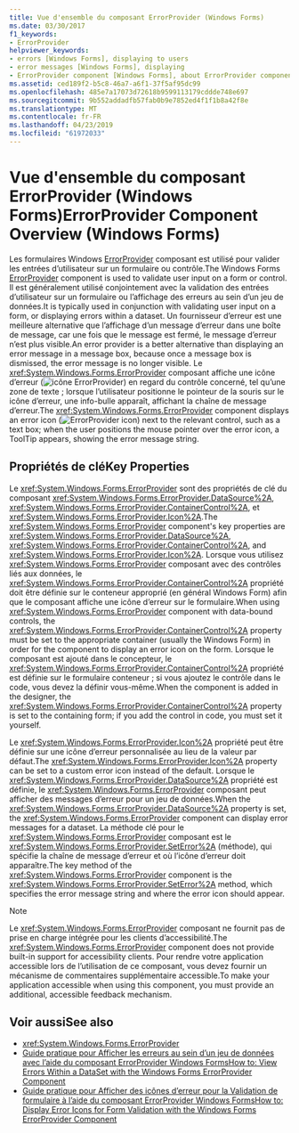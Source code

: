```yaml
---
title: Vue d'ensemble du composant ErrorProvider (Windows Forms)
ms.date: 03/30/2017
f1_keywords:
- ErrorProvider
helpviewer_keywords:
- errors [Windows Forms], displaying to users
- error messages [Windows Forms], displaying
- ErrorProvider component [Windows Forms], about ErrorProvider component
ms.assetid: ced189f2-b5c8-46a7-a6f1-37f5af95dc99
ms.openlocfilehash: 485e7a17073d72618b9599113179cddde748e697
ms.sourcegitcommit: 9b552addadfb57fab0b9e7852ed4f1f1b8a42f8e
ms.translationtype: MT
ms.contentlocale: fr-FR
ms.lasthandoff: 04/23/2019
ms.locfileid: "61972033"
---
```

# <a name="errorprovider-component-overview-windows-forms"></a><span data-ttu-id="65d3f-102">Vue d'ensemble du composant ErrorProvider (Windows Forms)</span><span class="sxs-lookup"><span data-stu-id="65d3f-102">ErrorProvider Component Overview (Windows Forms)</span></span>
<span data-ttu-id="65d3f-103">Les formulaires Windows [ErrorProvider](errorprovider-component-windows-forms.md) composant est utilisé pour valider les entrées d’utilisateur sur un formulaire ou contrôle.</span><span class="sxs-lookup"><span data-stu-id="65d3f-103">The Windows Forms [ErrorProvider](errorprovider-component-windows-forms.md) component is used to validate user input on a form or control.</span></span> <span data-ttu-id="65d3f-104">Il est généralement utilisé conjointement avec la validation des entrées d’utilisateur sur un formulaire ou l’affichage des erreurs au sein d’un jeu de données.</span><span class="sxs-lookup"><span data-stu-id="65d3f-104">It is typically used in conjunction with validating user input on a form, or displaying errors within a dataset.</span></span> <span data-ttu-id="65d3f-105">Un fournisseur d’erreur est une meilleure alternative que l’affichage d’un message d’erreur dans une boîte de message, car une fois que le message est fermé, le message d’erreur n’est plus visible.</span><span class="sxs-lookup"><span data-stu-id="65d3f-105">An error provider is a better alternative than displaying an error message in a message box, because once a message box is dismissed, the error message is no longer visible.</span></span> <span data-ttu-id="65d3f-106">Le <xref:System.Windows.Forms.ErrorProvider> composant affiche une icône d’erreur (![icône ErrorProvider](./media/vberrorprovidericon.gif "vbErrorProviderIcon")) en regard du contrôle concerné, tel qu’une zone de texte ; lorsque l’utilisateur positionne le pointeur de la souris sur le icône d’erreur, une info-bulle apparaît, affichant la chaîne de message d’erreur.</span><span class="sxs-lookup"><span data-stu-id="65d3f-106">The <xref:System.Windows.Forms.ErrorProvider> component displays an error icon (![ErrorProvider icon](./media/vberrorprovidericon.gif "vbErrorProviderIcon")) next to the relevant control, such as a text box; when the user positions the mouse pointer over the error icon, a ToolTip appears, showing the error message string.</span></span>  
  
## <a name="key-properties"></a><span data-ttu-id="65d3f-107">Propriétés de clé</span><span class="sxs-lookup"><span data-stu-id="65d3f-107">Key Properties</span></span>  
 <span data-ttu-id="65d3f-108">Le <xref:System.Windows.Forms.ErrorProvider> sont des propriétés de clé du composant <xref:System.Windows.Forms.ErrorProvider.DataSource%2A>, <xref:System.Windows.Forms.ErrorProvider.ContainerControl%2A>, et <xref:System.Windows.Forms.ErrorProvider.Icon%2A>.</span><span class="sxs-lookup"><span data-stu-id="65d3f-108">The <xref:System.Windows.Forms.ErrorProvider> component's key properties are <xref:System.Windows.Forms.ErrorProvider.DataSource%2A>, <xref:System.Windows.Forms.ErrorProvider.ContainerControl%2A>, and <xref:System.Windows.Forms.ErrorProvider.Icon%2A>.</span></span> <span data-ttu-id="65d3f-109">Lorsque vous utilisez <xref:System.Windows.Forms.ErrorProvider> composant avec des contrôles liés aux données, le <xref:System.Windows.Forms.ErrorProvider.ContainerControl%2A> propriété doit être définie sur le conteneur approprié (en général Windows Form) afin que le composant affiche une icône d’erreur sur le formulaire.</span><span class="sxs-lookup"><span data-stu-id="65d3f-109">When using <xref:System.Windows.Forms.ErrorProvider> component with data-bound controls, the <xref:System.Windows.Forms.ErrorProvider.ContainerControl%2A> property must be set to the appropriate container (usually the Windows Form) in order for the component to display an error icon on the form.</span></span> <span data-ttu-id="65d3f-110">Lorsque le composant est ajouté dans le concepteur, le <xref:System.Windows.Forms.ErrorProvider.ContainerControl%2A> propriété est définie sur le formulaire conteneur ; si vous ajoutez le contrôle dans le code, vous devez la définir vous-même.</span><span class="sxs-lookup"><span data-stu-id="65d3f-110">When the component is added in the designer, the <xref:System.Windows.Forms.ErrorProvider.ContainerControl%2A> property is set to the containing form; if you add the control in code, you must set it yourself.</span></span>  
  
 <span data-ttu-id="65d3f-111">Le <xref:System.Windows.Forms.ErrorProvider.Icon%2A> propriété peut être définie sur une icône d’erreur personnalisée au lieu de la valeur par défaut.</span><span class="sxs-lookup"><span data-stu-id="65d3f-111">The <xref:System.Windows.Forms.ErrorProvider.Icon%2A> property can be set to a custom error icon instead of the default.</span></span> <span data-ttu-id="65d3f-112">Lorsque le <xref:System.Windows.Forms.ErrorProvider.DataSource%2A> propriété est définie, le <xref:System.Windows.Forms.ErrorProvider> composant peut afficher des messages d’erreur pour un jeu de données.</span><span class="sxs-lookup"><span data-stu-id="65d3f-112">When the <xref:System.Windows.Forms.ErrorProvider.DataSource%2A> property is set, the <xref:System.Windows.Forms.ErrorProvider> component can display error messages for a dataset.</span></span> <span data-ttu-id="65d3f-113">La méthode clé pour le <xref:System.Windows.Forms.ErrorProvider> composant est le <xref:System.Windows.Forms.ErrorProvider.SetError%2A> (méthode), qui spécifie la chaîne de message d’erreur et où l’icône d’erreur doit apparaître.</span><span class="sxs-lookup"><span data-stu-id="65d3f-113">The key method of the <xref:System.Windows.Forms.ErrorProvider> component is the <xref:System.Windows.Forms.ErrorProvider.SetError%2A> method, which specifies the error message string and where the error icon should appear.</span></span>  
  
> [!NOTE]
>  <span data-ttu-id="65d3f-114">Le <xref:System.Windows.Forms.ErrorProvider> composant ne fournit pas de prise en charge intégrée pour les clients d’accessibilité.</span><span class="sxs-lookup"><span data-stu-id="65d3f-114">The <xref:System.Windows.Forms.ErrorProvider> component does not provide built-in support for accessibility clients.</span></span> <span data-ttu-id="65d3f-115">Pour rendre votre application accessible lors de l’utilisation de ce composant, vous devez fournir un mécanisme de commentaires supplémentaire accessible.</span><span class="sxs-lookup"><span data-stu-id="65d3f-115">To make your application accessible when using this component, you must provide an additional, accessible feedback mechanism.</span></span>  
  
## <a name="see-also"></a><span data-ttu-id="65d3f-116">Voir aussi</span><span class="sxs-lookup"><span data-stu-id="65d3f-116">See also</span></span>

- <xref:System.Windows.Forms.ErrorProvider>
- [<span data-ttu-id="65d3f-117">Guide pratique pour Afficher les erreurs au sein d’un jeu de données avec l’aide du composant ErrorProvider Windows Forms</span><span class="sxs-lookup"><span data-stu-id="65d3f-117">How to: View Errors Within a DataSet with the Windows Forms ErrorProvider Component</span></span>](view-errors-within-a-dataset-with-wf-errorprovider-component.md)
- [<span data-ttu-id="65d3f-118">Guide pratique pour Afficher des icônes d’erreur pour la Validation de formulaire à l’aide du composant ErrorProvider Windows Forms</span><span class="sxs-lookup"><span data-stu-id="65d3f-118">How to: Display Error Icons for Form Validation with the Windows Forms ErrorProvider Component</span></span>](display-error-icons-for-form-validation-with-wf-errorprovider.md)
